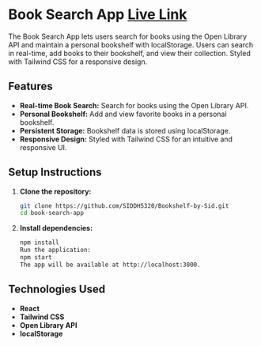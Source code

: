 # Book Search App [Live Link ](https://bookshelfbysid.netlify.app/)


The Book Search App lets users search for books using the Open Library API and maintain a personal bookshelf with localStorage. Users can search in real-time, add books to their bookshelf, and view their collection. Styled with Tailwind CSS for a responsive design.

## Features

- **Real-time Book Search:** Search for books using the Open Library API.
- **Personal Bookshelf:** Add and view favorite books in a personal bookshelf.
- **Persistent Storage:** Bookshelf data is stored using localStorage.
- **Responsive Design:** Styled with Tailwind CSS for an intuitive and responsive UI.

## Setup Instructions

1. **Clone the repository:**
   ```bash
   git clone https://github.com/SIDDH5320/Bookshelf-by-Sid.git
   cd book-search-app

2. **Install dependencies:**
   ```bash
   npm install
   Run the application:
   npm start
   The app will be available at http://localhost:3000.


## Technologies Used
 - **React**
 -  **Tailwind CSS**
 - **Open Library API**
 - **localStorage**


